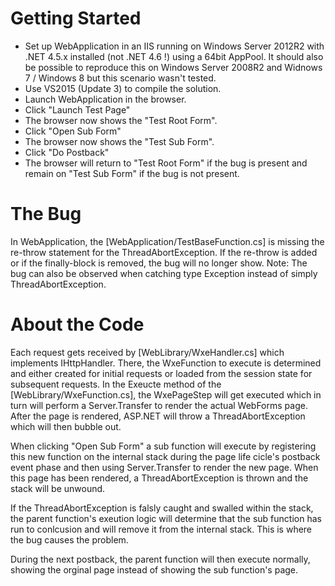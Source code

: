 # Getting Started
* Set up WebApplication in an IIS running on Windows Server 2012R2 with .NET 4.5.x installed (not .NET 4.6 !) using a 64bit AppPool. 
It should also be possible to reproduce this on Windows Server 2008R2 and Widnows 7 / Windows 8 but this scenario wasn't tested.
* Use VS2015 (Update 3) to compile the solution.
* Launch WebApplication in the browser.
* Click "Launch Test Page"
* The browser now shows the "Test Root Form".
* Click "Open Sub Form"
* The browser now shows the "Test Sub Form".
* Click "Do Postback"
* The browser will return to "Test Root Form" if the bug is present and remain on "Test Sub Form" if the bug is not present.

# The Bug
In WebApplication, the [WebApplication/TestBaseFunction.cs] is missing the re-throw statement for the ThreadAbortException. 
If the re-throw is added or if the finally-block is removed, the bug will no longer show.
Note: The bug can also be observed when catching type Exception instead of simply ThreadAbortException.

# About the Code
Each request gets received by [WebLibrary/WxeHandler.cs] which implements IHttpHandler. There, the WxeFunction to execute is determined and either 
created for initial requests or loaded from the session state for subsequent requests. In the Exeucte method of the [WebLibrary/WxeFunction.cs], the
WxePageStep will get executed which in turn will perform a Server.Transfer to render the actual WebForms page. After the page is rendered, ASP.NET
will throw a ThreadAbortException which will then bubble out. 

When clicking "Open Sub Form" a sub function will execute by registering this new function on the internal stack during the page life cicle's postback event phase
and then using Server.Transfer to render the new page. When this page has been rendered, a ThreadAbortException is thrown and the stack will be unwound.

If the ThreadAbortException is falsly caught and swalled within the stack, the parent function's exeution logic will determine that the sub function 
has run to conlcusion and will remove it from the internal stack. This is where the bug causes the problem.

During the next postback, the parent function will then execute normally, showing the orginal page instead of showing the sub function's page.
